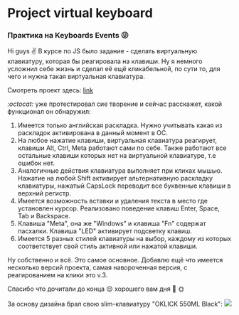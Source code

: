 # Project virtual keyboard

### Практика на Keyboards Events :stuck_out_tongue_winking_eye:
Hi guys :v:
В курсе по JS было задание - сделать виртуальную клавиатуру, которая бы реагировала на клавиши. Ну я немного усложнил себе жизнь и сделал её ещё кликабельной, по сути то, для чего и нужна такая виртуальная клавиатура.

Смотреть проект здесь: [link](https://nikitabelevich.github.io/Project-virtual-keyboard/)

*:octocat:* уже протестировал сие творение и сейчас расскажет, какой функционал он обнаружил:

1. Имеется только английская раскладка. Нужно учитывать какая из раскладок активирована в данный момент в ОС.
2. На любое нажатие клавиши, виртуальная клавиатура реагирует, клавиши Alt, Ctrl, Meta работают сами по себе. Также работают все остальные клавиши которых нет на виртуальной клавиатуре, т.е ошибок нет.
3. Аналогичные действия клавиатура выполняет при кликах мышью. Нажатие на любой Shift активирует альтернативную раскладку клавиатуры, нажатый CapsLock переводит все буквенные клавиши в верхний регистр.
4. Имеется возможность вставки и удаления текста в место где установлен курсор. Реализовано поведение клавиш Enter, Space, Tab и Backspace.
5. Клавиша "Meta", она же "Windows" и клавиша "Fn" содержат пасхалки. Клавиша "LED" активирует подсветку клавиш.
6. Имеется 5 разных стилей клавиатуры на выбор, каждому из которых соответствует свой стиль активной или нажатой клавиши.

Ну собственно и всё. Это самое основное. 
Добавлю ещё что имеется несколько версий проекта, самая навороченная версия, с реагированием на клики это v.3.

Спасибо что дочитали до конца :relieved: хорошего вам дня :wave: :sun_with_face:

За основу дизайна брал свою slim-клавиатуру "OKLICK 550ML Black":
![](https://items.s1.citilink.ru/1061617_v01_b.jpg)

